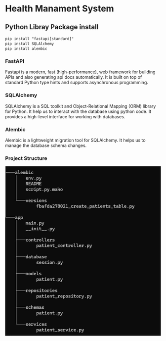 # Health Manament System

## Python Libray Package install

``` 
pip install "fastapi[standard]"
pip install SQLAlchemy
pip install alembic

```
### FastAPI

Fastapi is a modern, fast (high-performance), web framework for building APIs and also generating api docs automatically. It is built on top of standard Python type hints and supports asynchronous programming.
### SQLAlchemy
SQLAlchemy is a SQL toolkit and Object-Relational Mapping (ORM) library for Python. It help us to interact with the database using python code. It provides a high-level interface for working with databases.

### Alembic
Alembic is a lightweight migration tool for SQLAlchemy. It helps us to manage the database schema changes.

### Project Structure
![project Structure](./project_structure.JPG)
